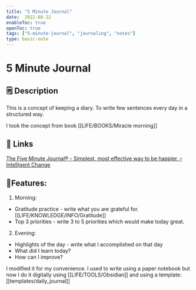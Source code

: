```yaml
---
title: "5 Minute Journal"
date:  2022-08-22
enableToc: true
openToc: true
tags: ["5-minute-journal", "journaling", "notes"]
type: basic-note
---
```

# 5 Minute Journal

## 🗒️ Description
This is a concept of keeping a diary. To write few sentences every day in a structured way.

I took the concept from book [[LIFE/BOOKS/Miracle morning]]

## 🔗 Links 
[The Five Minute Journal® - Simplest, most effective way to be happier. – Intelligent Change](https://www.intelligentchange.com/products/the-five-minute-journal)

## 🧩Features:
1. Morning:
- Gratitude practice - write what you are grateful for. [[LIFE/KNOWLEDGE/INFO/Gratitude]]
- Top 3 priorities - write 3 to 5 priorities which would make today great.
2. Evening:
- Highlights of the day - write what I accomplished on that day
- What did I learn today?
- How can I improve?

I modified it for my convenience.
I used to write using a paper notebook but now I do it digitally using [[LIFE/TOOLS/Obsidian]] and using a template: [[templates/daily_journal]]
